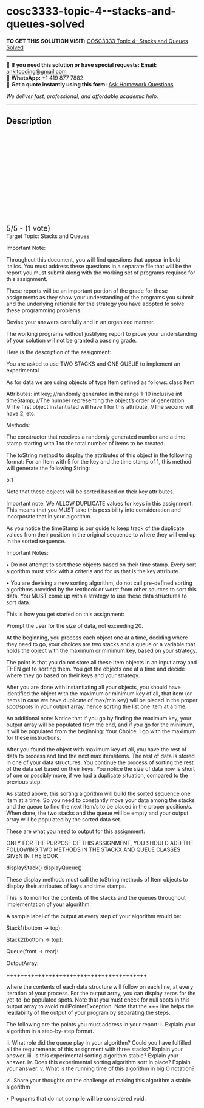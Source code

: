 # cosc3333-topic-4--stacks-and-queues-solved
**TO GET THIS SOLUTION VISIT:** [COSC3333 Topic 4- Stacks and Queues Solved](https://www.ankitcodinghub.com/product/cosc3333-cosc3331-data-structures-algorithms-ii-solved/)


---

📩 **If you need this solution or have special requests:** **Email:** ankitcoding@gmail.com  
📱 **WhatsApp:** +1 419 877 7882  
📄 **Get a quote instantly using this form:** [Ask Homework Questions](https://www.ankitcodinghub.com/services/ask-homework-questions/)

*We deliver fast, professional, and affordable academic help.*

---

<h2>Description</h2>



<div class="kk-star-ratings kksr-auto kksr-align-center kksr-valign-top" data-payload="{&quot;align&quot;:&quot;center&quot;,&quot;id&quot;:&quot;113668&quot;,&quot;slug&quot;:&quot;default&quot;,&quot;valign&quot;:&quot;top&quot;,&quot;ignore&quot;:&quot;&quot;,&quot;reference&quot;:&quot;auto&quot;,&quot;class&quot;:&quot;&quot;,&quot;count&quot;:&quot;1&quot;,&quot;legendonly&quot;:&quot;&quot;,&quot;readonly&quot;:&quot;&quot;,&quot;score&quot;:&quot;5&quot;,&quot;starsonly&quot;:&quot;&quot;,&quot;best&quot;:&quot;5&quot;,&quot;gap&quot;:&quot;4&quot;,&quot;greet&quot;:&quot;Rate this product&quot;,&quot;legend&quot;:&quot;5\/5 - (1 vote)&quot;,&quot;size&quot;:&quot;24&quot;,&quot;title&quot;:&quot;COSC3333 Topic 4- Stacks and Queues Solved&quot;,&quot;width&quot;:&quot;138&quot;,&quot;_legend&quot;:&quot;{score}\/{best} - ({count} {votes})&quot;,&quot;font_factor&quot;:&quot;1.25&quot;}">

<div class="kksr-stars">

<div class="kksr-stars-inactive">
            <div class="kksr-star" data-star="1" style="padding-right: 4px">


<div class="kksr-icon" style="width: 24px; height: 24px;"></div>
        </div>
            <div class="kksr-star" data-star="2" style="padding-right: 4px">


<div class="kksr-icon" style="width: 24px; height: 24px;"></div>
        </div>
            <div class="kksr-star" data-star="3" style="padding-right: 4px">


<div class="kksr-icon" style="width: 24px; height: 24px;"></div>
        </div>
            <div class="kksr-star" data-star="4" style="padding-right: 4px">


<div class="kksr-icon" style="width: 24px; height: 24px;"></div>
        </div>
            <div class="kksr-star" data-star="5" style="padding-right: 4px">


<div class="kksr-icon" style="width: 24px; height: 24px;"></div>
        </div>
    </div>

<div class="kksr-stars-active" style="width: 138px;">
            <div class="kksr-star" style="padding-right: 4px">


<div class="kksr-icon" style="width: 24px; height: 24px;"></div>
        </div>
            <div class="kksr-star" style="padding-right: 4px">


<div class="kksr-icon" style="width: 24px; height: 24px;"></div>
        </div>
            <div class="kksr-star" style="padding-right: 4px">


<div class="kksr-icon" style="width: 24px; height: 24px;"></div>
        </div>
            <div class="kksr-star" style="padding-right: 4px">


<div class="kksr-icon" style="width: 24px; height: 24px;"></div>
        </div>
            <div class="kksr-star" style="padding-right: 4px">


<div class="kksr-icon" style="width: 24px; height: 24px;"></div>
        </div>
    </div>
</div>


<div class="kksr-legend" style="font-size: 19.2px;">
            5/5 - (1 vote)    </div>
    </div>
Target Topic: Stacks and Queues

Important Note:

Throughout this document, you will find questions that appear in bold italics. You must address these questions in a separate file that will be the report you must submit along with the working set of programs required for this assignment.

These reports will be an important portion of the grade for these assignments as they show your understanding of the programs you submit and the underlying rationale for the strategy you have adopted to solve these programming problems.

Devise your answers carefully and in an organized manner.

The working programs without justifying report to prove your understanding of your solution will not be granted a passing grade.

Here is the description of the assignment:

You are asked to use TWO STACKS and ONE QUEUE to implement an experimental

As for data we are using objects of type Item defined as follows: class Item

Attributes: int key; //randomly generated in the range 1-10 inclusive int timeStamp; //The number representing the object’s order of generation //The first object instantiated will have 1 for this attribute, //The second will have 2, etc.

Methods:

The constructor that receives a randomly generated number and a time stamp starting with 1 to the total number of items to be created.

The toString method to display the attributes of this object in the following format: For an Item with 5 for the key and the time stamp of 1, this method will generate the following String:

5:1

Note that these objects will be sorted based on their key attributes.

Important note: We ALLOW DUPLICATE values for keys in this assignment. This means that you MUST take this possibility into consideration and incorporate that in your algorithm.

As you notice the timeStamp is our guide to keep track of the duplicate values from their position in the original sequence to where they will end up in the sorted sequence.

Important Notes:

• Do not attempt to sort these objects based on their time stamp. Every sort algorithm must stick with a criteria and for us that is the key attribute.

• You are devising a new sorting algorithm, do not call pre-defined sorting algorithms provided by the textbook or worst from other sources to sort this data. You MUST come up with a strategy to use these data structures to sort data.

This is how you get started on this assignment:

Prompt the user for the size of data, not exceeding 20.

At the beginning, you process each object one at a time, deciding where they need to go, your choices are two stacks and a queue or a variable that holds the object with the maximum or minimum key, based on your strategy.

The point is that you do not store all these Item objects in an input array and THEN get to sorting them. You get the objects one at a time and decide where they go based on their keys and your strategy.

After you are done with instantiating all your objects, you should have identified the object with the maximum or minimum key of all, that item (or items in case we have duplicate of max/min key) will be placed in the proper spot/spots in your output array, hence sorting the list one item at a time.

An additional note: Notice that if you go by finding the maximum key, your output array will be populated from the end, and if you go for the minimum, it will be populated from the beginning: Your Choice. I go with the maximum for these instructions.

After you found the object with maximum key of all, you have the rest of data to process and find the next max item/items. The rest of data is stored in one of your data structures. You continue the process of sorting the rest of the data set based on their keys. You notice the size of data now is short of one or possibly more, if we had a duplicate situation, compared to the previous step.

As stated above, this sorting algorithm will build the sorted sequence one item at a time. So you need to constantly move your data among the stacks and the queue to find the next item/s to be placed in the proper position/s. When done, the two stacks and the queue will be empty and your output array will be populated by the sorted data set.

These are what you need to output for this assignment:

ONLY FOR THE PURPOSE OF THIS ASSIGNMENT, YOU SHOULD ADD THE FOLLOWING TWO METHODS IN THE STACKX AND QUEUE CLASSES GIVEN IN THE BOOK:

displayStack() displayQueue()

These display methods must call the toString methods of Item objects to display their attributes of keys and time stamps.

This is to monitor the contents of the stacks and the queues throughout implementation of your algorithm.

A sample label of the output at every step of your algorithm would be:

Stack1(bottom -&gt; top):

Stack2(bottom -&gt; top):

Queue(front -&gt; rear):

OutputArray:

++++++++++++++++++++++++++++++++++++++++

where the contents of each data structure will follow on each line, at every iteration of your process. For the output array, you can display zeros for the yet-to-be populated spots. Note that you must check for null spots in this output array to avoid nullPointerException. Note that the +++ line helps the readability of the output of your program by separating the steps.

The following are the points you must address in your report: i. Explain your algorithm in a step-by-step format.

ii. What role did the queue play in your algorithm? Could you have fulfilled all the requirements of this assignment with three stacks? Explain your answer. iii. Is this experimental sorting algorithm stable? Explain your answer. iv. Does this experimental sorting algorithm sort in place? Explain your answer. v. What is the running time of this algorithm in big O notation?

vi. Share your thoughts on the challenge of making this algorithm a stable algorithm

• Programs that do not compile will be considered void.
